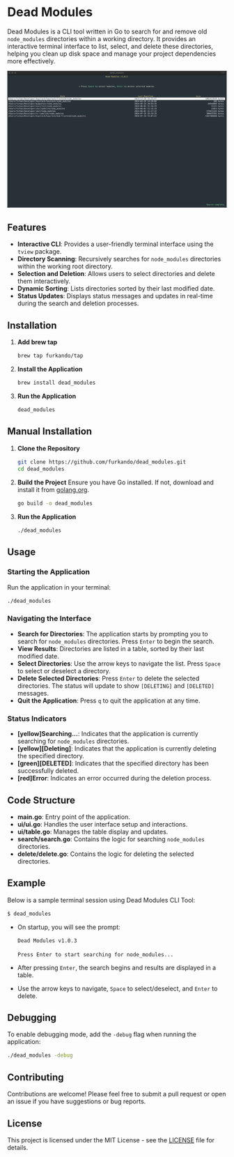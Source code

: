 # Dead Modules

Dead Modules is a CLI tool written in Go to search for and remove old `node_modules` directories within a working directory. It provides an interactive terminal interface to list, select, and delete these directories, helping you clean up disk space and manage your project dependencies more effectively.

![Screenshot](<screenshot.png>)

## Features

- **Interactive CLI**: Provides a user-friendly terminal interface using the `tview` package.
- **Directory Scanning**: Recursively searches for `node_modules` directories within the working root directory.
- **Selection and Deletion**: Allows users to select directories and delete them interactively.
- **Dynamic Sorting**: Lists directories sorted by their last modified date.
- **Status Updates**: Displays status messages and updates in real-time during the search and deletion processes.

## Installation

1. **Add brew tap**

   ```sh
   brew tap furkando/tap
   ```

2. **Install the Application**

   ```sh
   brew install dead_modules
   ```

3. **Run the Application**

   ```sh
   dead_modules
   ```

## Manual Installation

1. **Clone the Repository**

   ```sh
   git clone https://github.com/furkando/dead_modules.git
   cd dead_modules
   ```

2. **Build the Project**
   Ensure you have Go installed. If not, download and install it from [golang.org](https://golang.org/dl/).

   ```sh
   go build -o dead_modules
   ```

3. **Run the Application**
   ```sh
   ./dead_modules
   ```

## Usage

### Starting the Application

Run the application in your terminal:

```sh
./dead_modules
```

### Navigating the Interface

- **Search for Directories**: The application starts by prompting you to search for `node_modules` directories. Press `Enter` to begin the search.
- **View Results**: Directories are listed in a table, sorted by their last modified date.
- **Select Directories**: Use the arrow keys to navigate the list. Press `Space` to select or deselect a directory.
- **Delete Selected Directories**: Press `Enter` to delete the selected directories. The status will update to show `[DELETING]` and `[DELETED]` messages.
- **Quit the Application**: Press `q` to quit the application at any time.

### Status Indicators

- **[yellow]Searching...**: Indicates that the application is currently searching for `node_modules` directories.
- **[yellow][Deleting]**: Indicates that the application is currently deleting the specified directory.
- **[green][DELETED]**: Indicates that the specified directory has been successfully deleted.
- **[red]Error**: Indicates an error occurred during the deletion process.

## Code Structure

- **main.go**: Entry point of the application.
- **ui/ui.go**: Handles the user interface setup and interactions.
- **ui/table.go**: Manages the table display and updates.
- **search/search.go**: Contains the logic for searching `node_modules` directories.
- **delete/delete.go**: Contains the logic for deleting the selected directories.

## Example

Below is a sample terminal session using Dead Modules CLI Tool:

```sh
$ dead_modules
```

- On startup, you will see the prompt:

  ```
  Dead Modules v1.0.3

  Press Enter to start searching for node_modules...
  ```

- After pressing `Enter`, the search begins and results are displayed in a table.
- Use the arrow keys to navigate, `Space` to select/deselect, and `Enter` to delete.

## Debugging

To enable debugging mode, add the `-debug` flag when running the application:

```sh
./dead_modules -debug
```

## Contributing

Contributions are welcome! Please feel free to submit a pull request or open an issue if you have suggestions or bug reports.

## License

This project is licensed under the MIT License - see the [LICENSE](LICENSE) file for details.
